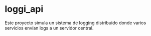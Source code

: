# loggi_api
Este proyecto simula un sistema de logging distribuido donde varios servicios envían logs a un servidor central.

